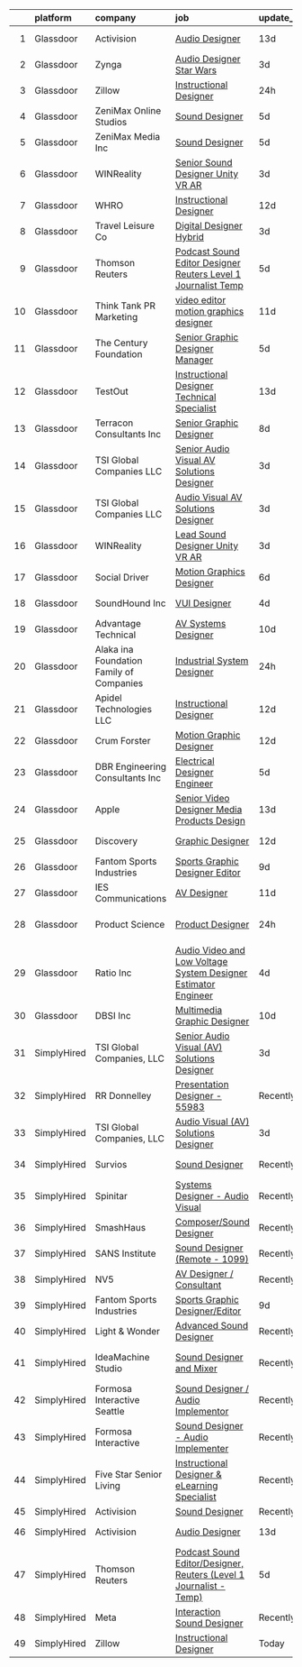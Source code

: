 

|    | platform    | company                                  | job                                                                                                                                                                                                                                                                                                                                                                                                                                                                                                                                                                                                                                                                                                                                                                                                                                                                                                                                                                                                                                                                                                                                                                                                                                                                                                                                                                                                                                                                                                                                                                                                                                                                                                                  | update_time   | location                 |
|---:|:------------|:-----------------------------------------|:---------------------------------------------------------------------------------------------------------------------------------------------------------------------------------------------------------------------------------------------------------------------------------------------------------------------------------------------------------------------------------------------------------------------------------------------------------------------------------------------------------------------------------------------------------------------------------------------------------------------------------------------------------------------------------------------------------------------------------------------------------------------------------------------------------------------------------------------------------------------------------------------------------------------------------------------------------------------------------------------------------------------------------------------------------------------------------------------------------------------------------------------------------------------------------------------------------------------------------------------------------------------------------------------------------------------------------------------------------------------------------------------------------------------------------------------------------------------------------------------------------------------------------------------------------------------------------------------------------------------------------------------------------------------------------------------------------------------|:--------------|:-------------------------|
|  1 | Glassdoor   | Activision                               | [Audio Designer](https://www.glassdoor.com/partner/jobListing.htm?pos=113&ao=1136043&s=58&guid=00000181f12e14a5ab19218b5e47a397&src=GD_JOB_AD&t=SR&vt=w&cs=1_d7db5cf2&cb=1657608738269&jobListingId=1007969460398&jrtk=3-0-1g7ois56b2i7e001-1g7ois56p28q1000-7c373c23d77b92fb-)                                                                                                                                                                                                                                                                                                                                                                                                                                                                                                                                                                                                                                                                                                                                                                                                                                                                                                                                                                                                                                                                                                                                                                                                                                                                                                                                                                                                                                      | 13d           | Middleton, WI            |
|  2 | Glassdoor   | Zynga                                    | [Audio Designer   Star Wars](https://www.glassdoor.com/partner/jobListing.htm?pos=115&ao=1136043&s=58&guid=00000181f12e14a5ab19218b5e47a397&src=GD_JOB_AD&t=SR&vt=w&cs=1_293f6f17&cb=1657608738269&jobListingId=1007993380064&jrtk=3-0-1g7ois56b2i7e001-1g7ois56p28q1000-0fc3e19434bdf110-)                                                                                                                                                                                                                                                                                                                                                                                                                                                                                                                                                                                                                                                                                                                                                                                                                                                                                                                                                                                                                                                                                                                                                                                                                                                                                                                                                                                                                          | 3d            | Austin, TX               |
|  3 | Glassdoor   | Zillow                                   | [Instructional Designer](https://www.glassdoor.com/partner/jobListing.htm?pos=104&ao=1110586&s=58&guid=00000181f12e14a5ab19218b5e47a397&src=GD_JOB_AD&t=SR&vt=w&cs=1_825950eb&cb=1657608738268&jobListingId=1007997798885&cpc=BCE4811A78D39AF3&jrtk=3-0-1g7ois56b2i7e001-1g7ois56p28q1000-2201433364c8a818--6NYlbfkN0ANMurRYyPEXg08u6OamUd1Mvhk-zhFSGYIZgoJR86UvQ_x0FKK8TrZZD49G3rLjS_mZAI0x1P6GXHsMWaEIIIxSvvJJDBGMdIjoiYbN9044EWjO5bY_1SkG825W9mFnKJG4-hzV0M2sQuvojfq3hSvwt6756JO489I6G51MoO3tqR6_rblAG8YasL7FXReTJuR53lnXFgDJ34lvVVr8Vou7atPwjOJbziVRMc_mlXQazptLeVve4BAThyvJwua0UoBF_zJYAep_m5OebL5KNypLT1KcYKq6jD5DkMALkejzl51YZqVusVFohWazsc_SxyxK2bRlBQDolhvx5RBopM0tk_iUQplSTMGi9hYINIFccPUVTU4eESiO2MwjsGnT3_w3rcZR0XBA8tzj272Qmcywx9R-sxRvXEc5Vy6ORjwHHbcd48TDNBnt6oL3ZVD689io-dhlnA2bGdZXWhb-rMAwMQTIlJ-pLVSD92RPci2QJOhmkcewe-r-s3pR1yFNsdC_bPJfZZeOw-FSYs7i7bwektP6lZUdus331e7Kr-CmBMUyGWnPQ21bpYCPvObIHlY2pUnRtSELkV9TD2LxTzfg-YY0Slqinf11d-N58WOXOZBVpxAhMx5V0QB0tuQUbJbJGh07tZ5yXcdVpOdQM8eX8HziTngv34m3uo1C4UI_7MGESH378ZT_Mojual6JT4uEZ-sXGE-hMMuzZIWCkvDr-W5gVgDHqlyC0zyjGGwcdp3aFnWfZ8Vzdnbqk8KeVUNEgEnXgNkYoPqT18lALl5908CkcJzGoN2DdQjXLKWnmabvNsSpj6XuqmTzg4MjFugzcMsMbvAqW0IZ3s8ZPf0M8bUMfSnmSLaT6ua7PI_-IGqnjOTfl0We4adRoQFTd7031fZW7wEqlUVdiQSKYkbV72yrfZCiZsBeB8aHhC3vw%3D%3D)                                                                                                                                                                                                                                                                                                                                                                                                             | 24h           | Seattle, WA              |
|  4 | Glassdoor   | ZeniMax Online Studios                   | [Sound Designer](https://www.glassdoor.com/partner/jobListing.htm?pos=111&ao=1136043&s=58&guid=00000181f12e14a5ab19218b5e47a397&src=GD_JOB_AD&t=SR&vt=w&cs=1_a3b6dee9&cb=1657608738269&jobListingId=1007987898183&jrtk=3-0-1g7ois56b2i7e001-1g7ois56p28q1000-24df4d8b56ead997-)                                                                                                                                                                                                                                                                                                                                                                                                                                                                                                                                                                                                                                                                                                                                                                                                                                                                                                                                                                                                                                                                                                                                                                                                                                                                                                                                                                                                                                      | 5d            | Hunt Valley, MD          |
|  5 | Glassdoor   | ZeniMax Media Inc                        | [Sound Designer](https://www.glassdoor.com/partner/jobListing.htm?pos=110&ao=1136043&s=58&guid=00000181f12e14a5ab19218b5e47a397&src=GD_JOB_AD&t=SR&vt=w&cs=1_cb64614e&cb=1657608738269&jobListingId=1007988325078&jrtk=3-0-1g7ois56b2i7e001-1g7ois56p28q1000-55614e727ac16db0-)                                                                                                                                                                                                                                                                                                                                                                                                                                                                                                                                                                                                                                                                                                                                                                                                                                                                                                                                                                                                                                                                                                                                                                                                                                                                                                                                                                                                                                      | 5d            | Hunt Valley, MD          |
|  6 | Glassdoor   | WINReality                               | [Senior Sound Designer  Unity  VR AR ](https://www.glassdoor.com/partner/jobListing.htm?pos=129&ao=1136043&s=58&guid=00000181f12e14a5ab19218b5e47a397&src=GD_JOB_AD&t=SR&vt=w&ea=1&cs=1_b29552f1&cb=1657608738270&jobListingId=1007993534335&jrtk=3-0-1g7ois56b2i7e001-1g7ois56p28q1000-28ce946cf162c31c-)                                                                                                                                                                                                                                                                                                                                                                                                                                                                                                                                                                                                                                                                                                                                                                                                                                                                                                                                                                                                                                                                                                                                                                                                                                                                                                                                                                                                           | 3d            | Austin, TX               |
|  7 | Glassdoor   | WHRO                                     | [Instructional Designer](https://www.glassdoor.com/partner/jobListing.htm?pos=124&ao=1136043&s=58&guid=00000181f12e14a5ab19218b5e47a397&src=GD_JOB_AD&t=SR&vt=w&cs=1_50d05f59&cb=1657608738270&jobListingId=1007971431373&jrtk=3-0-1g7ois56b2i7e001-1g7ois56p28q1000-ee1c5b8f6d427c8b-)                                                                                                                                                                                                                                                                                                                                                                                                                                                                                                                                                                                                                                                                                                                                                                                                                                                                                                                                                                                                                                                                                                                                                                                                                                                                                                                                                                                                                              | 12d           | Norfolk, VA              |
|  8 | Glassdoor   | Travel   Leisure Co                      | [Digital Designer  Hybrid ](https://www.glassdoor.com/partner/jobListing.htm?pos=126&ao=1136043&s=58&guid=00000181f12e14a5ab19218b5e47a397&src=GD_JOB_AD&t=SR&vt=w&cs=1_136a8024&cb=1657608738270&jobListingId=1007993327869&jrtk=3-0-1g7ois56b2i7e001-1g7ois56p28q1000-fe84b9874b2caaef-)                                                                                                                                                                                                                                                                                                                                                                                                                                                                                                                                                                                                                                                                                                                                                                                                                                                                                                                                                                                                                                                                                                                                                                                                                                                                                                                                                                                                                           | 3d            | Orlando, FL              |
|  9 | Glassdoor   | Thomson Reuters                          | [Podcast Sound Editor Designer  Reuters  Level 1 Journalist   Temp ](https://www.glassdoor.com/partner/jobListing.htm?pos=103&ao=1110586&s=58&guid=00000181f12e14a5ab19218b5e47a397&src=GD_JOB_AD&t=SR&vt=w&cs=1_5d4b4468&cb=1657608738268&jobListingId=1007988334365&cpc=03F67E1B243A1AE3&jrtk=3-0-1g7ois56b2i7e001-1g7ois56p28q1000-e8caf184a0c6f5a3--6NYlbfkN0CjNG0qDFC9vBxfUJnRpXh8fasJ_-3AjV6caG0C4DoAxAHUoOIq08mxEzFn-hfPuaxSY-nJjtYRgLlKnxbcWR5ZWD1tD9w45AfG9mMdTWI3bmPp1p4pEn0y8W-QWYFJbU1lRmJv_dQZf_a5a8pB6zAls2mmCx0Amgsti1S7q-iXpzZOWgTXKvm5sJr5LCRDmbx9thf8pzBl05OHvi7A__whNstXlzV6dnpwjoywgZPH9tjy1T7BWF-2rcL0gAiNCJ_VAleMREeO2kiF-S9_8KsBq3-n7n-qc1wLfp696lbgjEX56xrvN9Yq4LKNqMjpM0dW1NMOLCLaphje3aIRyBqJUFz4chHOGk_oHQQsq4j1h6ZAH4ZiBOHbQahRu17v44hBwMfbjdnyaAtgxL0fW03FWyT4LKCcmZEcf_U-38ORdS6lmfmM5Zklrbmc14KwwjoxLiVsxesYcVuX1xVcJcIWF-vgoORnX3IDNvdvgi2ZWAsVBbiPMzvHEYykVyY6OoA8F1qhy3QB3I1ZqqcyLSiAooz9yp2Q5p9ztInCPG4P1gSx0uNJSYX7nLKtVXVx2d3m1mIm5n9UUIdZojgAiptmJXs0BI3jltUg6ZX9S5GLzrmnsFQPsIG94AhO7Be1pO1cXAPPykzh53NSKaRJ9TYWOceeZztFqyX2e-srA1rK3r5mXTFlZaxUL222Jof-OB140sOlMJ5vpoq-DRl0FR66R2q15NPmlnY_P3yKMnQ3CWbQfXQgeTPfn9pbIC60f0uYzVLEDn_Zfesvk_GoVEqAoTcCZZ-Kw6htDty6uxwpazC4K5YNrVRrMUvCTjfFBnwQSAmc0ayhvOxfIHKBuysdtEDoq3F39C3sUkd-M7saP4_NuZYrZkDu3T6XJtvtZDFOBiA914xyYSymTAZjMpz0lWFwZhCdVwXwtcy_VV737AyuWpp9iWz-ty10sZmFMlyH2NZOmiPd5PBNYi9yKd__GijN6kjdmtpDcUDywSpvupgdJsJxLp3XzbZtUeCOJSQ5l_dL5XUUaX53NMso1wXe_PmmFCsHmZ1B9m-DkXhuL8PwxYLmEfA47KOcgOwFMR4K1N1lZkqeU2Rk5MpGK7k8DAIfqC7ukfVOiaSUvngRbY7fMhRMt3gL9q195I9P3dM8fKpPlY_D4Y4Daou_L0NcvufHwR1BTQZZILteVNi-LGUCla80HbLObYMz3jqEgls2cl0iycsS3oX9Xew1SeSnIp_vVaI9sbNJxrrxpEUM1Dz-R3Qtbb9Wq2eAYnvsMaODOAcXl4LXAg%3D%3D) | 5d            | New York, NY             |
| 10 | Glassdoor   | Think Tank PR   Marketing                | [video editor motion graphics designer](https://www.glassdoor.com/partner/jobListing.htm?pos=118&ao=1136043&s=58&guid=00000181f12e14a5ab19218b5e47a397&src=GD_JOB_AD&t=SR&vt=w&cs=1_f80df3ad&cb=1657608738270&jobListingId=1007972847759&jrtk=3-0-1g7ois56b2i7e001-1g7ois56p28q1000-592c590467374c4d-)                                                                                                                                                                                                                                                                                                                                                                                                                                                                                                                                                                                                                                                                                                                                                                                                                                                                                                                                                                                                                                                                                                                                                                                                                                                                                                                                                                                                               | 11d           | Saint Louis, MO          |
| 11 | Glassdoor   | The Century Foundation                   | [Senior Graphic Designer Manager](https://www.glassdoor.com/partner/jobListing.htm?pos=121&ao=1136043&s=58&guid=00000181f12e14a5ab19218b5e47a397&src=GD_JOB_AD&t=SR&vt=w&ea=1&cs=1_11a45ed6&cb=1657608738270&jobListingId=1007986879590&jrtk=3-0-1g7ois56b2i7e001-1g7ois56p28q1000-a3286ed62dd61305-)                                                                                                                                                                                                                                                                                                                                                                                                                                                                                                                                                                                                                                                                                                                                                                                                                                                                                                                                                                                                                                                                                                                                                                                                                                                                                                                                                                                                                | 5d            | New York, NY             |
| 12 | Glassdoor   | TestOut                                  | [Instructional Designer Technical Specialist](https://www.glassdoor.com/partner/jobListing.htm?pos=107&ao=1110586&s=58&guid=00000181f12e14a5ab19218b5e47a397&src=GD_JOB_AD&t=SR&vt=w&ea=1&cs=1_fc89bb32&cb=1657608738269&jobListingId=1007968675049&cpc=6193B0C32834B022&jrtk=3-0-1g7ois56b2i7e001-1g7ois56p28q1000-1380ac97e8268147--6NYlbfkN0DvEm3ZFflYNZDyIfyg5N-cpxjGt5mtAUGKsixrF0JahBY4k2ZO2G0_QOQvzzzovZti6CUZ07yDcSAu22S-eRSPvY7bDzV-S6HY13A6nzDugxOQS6d-bF6ZmzcbMDTfjOITMBTy8dn6cVmHLMezpI4MWgvkVHVg6EWMpyeArA91CCtDMZisLSDsqEhIv6nqasORP5Uu1VwMf_D1x2v_vGc2QPnmZ3gNvidsUBAR8q9wkeaKp1akKa6_PwgzWaCflUtudjZSH6M0n-X4j2UiaazckcZAErfa0DSwplO_uxafq0F-e9RMdCOryxIHiZH5ZpmcLjPnbTPR1xQw2VUDa70azsLgIVG6kHkw_6qqtXGuAqVobcvuwefG7bkS4JHL36867edhCRudVOAS6li4pRee5kwZkMgxVGcae37PwsbToaZzqDUi4GdmNMe_q0M7wXAWcqvWaHBxi0oMlZN-WF6mckWjLqghm0d_cwj3uKXz6k6HpXQBp1-sYpHz_U3elGpnY1mia1XsjANPxCuUzqTPARcFtvQBmZnUuU9R-QLiVxT3-PovSSR8BnVJyx4jqVZo4KqFSLY5jgyw2Q9Yc25FSXTvzX16zSE%3D)                                                                                                                                                                                                                                                                                                                                                                                                                                                                                                                                                                                                                                                                                                                                 | 13d           | Pleasant Grove, UT       |
| 13 | Glassdoor   | Terracon Consultants  Inc                | [Senior Graphic Designer](https://www.glassdoor.com/partner/jobListing.htm?pos=120&ao=1136043&s=58&guid=00000181f12e14a5ab19218b5e47a397&src=GD_JOB_AD&t=SR&vt=w&cs=1_87db3ce6&cb=1657608738270&jobListingId=1007979480558&jrtk=3-0-1g7ois56b2i7e001-1g7ois56p28q1000-b1261e65bd313a82-)                                                                                                                                                                                                                                                                                                                                                                                                                                                                                                                                                                                                                                                                                                                                                                                                                                                                                                                                                                                                                                                                                                                                                                                                                                                                                                                                                                                                                             | 8d            | Olathe, KS               |
| 14 | Glassdoor   | TSI Global Companies  LLC                | [Senior Audio Visual  AV  Solutions Designer](https://www.glassdoor.com/partner/jobListing.htm?pos=102&ao=1110586&s=58&guid=00000181f12e14a5ab19218b5e47a397&src=GD_JOB_AD&t=SR&vt=w&ea=1&cs=1_2d3094e5&cb=1657608738268&jobListingId=1007993283297&cpc=86909932B085C667&jrtk=3-0-1g7ois56b2i7e001-1g7ois56p28q1000-c9b92e72d4f88530--6NYlbfkN0AWNeWD9j0Anv7cu0YAx4MRGy5lC57LhfIKHhakuygoFQXVahOJlnVZVayl1MwmxdSREEmt8rhtuZg3dC_Y4t9T7kUzH7NMHoBcGBIErNc8U8p8KtysrEKUQEpoG1wpY2ZFRiSfejZi8BmZMPzqsCbhiAPYggDBAMjXwehQ0Dp5grAW0M6o6fZys44FbwwWEnkxw934Cjh98klvHIdG_nXBmoMfN7mLi581d4hy0WaqFwo1DZTHhKxQxBIVOcFdpdJeCsz1kn8AbOLFM8JlzEEJwL9o3HVjVv2UzAO3RfMPuih8_ImECCtf5vns-rfjHK93Foa4STOhKtb00e3VsQz16a8CNKJ-t6qJxielLdptaj61dcFOcSBCSrIqoZ7FY5iQZfP4tfHY_CjLeIyMgKZd0G9_kKP3Rccs8TP12i7Wo348dFp3-ushVupTf17TIoBNsvHwFcGYuTdqa0YRzNw1Q67w-09DjCTkkfpSsQQynS9b05Npg3t6bejfTprNeiktzAqGrA_NJA%3D%3D)                                                                                                                                                                                                                                                                                                                                                                                                                                                                                                                                                                                                                                                                                                                                                                                                                   | 3d            | Missouri                 |
| 15 | Glassdoor   | TSI Global Companies  LLC                | [Audio Visual  AV  Solutions Designer](https://www.glassdoor.com/partner/jobListing.htm?pos=101&ao=1110586&s=58&guid=00000181f12e14a5ab19218b5e47a397&src=GD_JOB_AD&t=SR&vt=w&ea=1&cs=1_8c37fa64&cb=1657608738268&jobListingId=1007993261181&cpc=E3BF5CE6EEF0DB16&jrtk=3-0-1g7ois56b2i7e001-1g7ois56p28q1000-d5cc32c3be7cb3f1--6NYlbfkN0AWNeWD9j0Anv7cu0YAx4MRGy5lC57LhfIKHhakuygoFQXVahOJlnVZR-oq6_nHXj8eruS9QxxIu-gfpQvA8tZQQlEFih3L5Z2TIopFkaDWIbf1YEL6LD7CNq-2Ttcdtoz0X6j9esD3EeHK8I2J0Rs0K7q5MXFHfumRcQFtcnk5NKNDH4-cBcJmwn0I7pC2G6vG4kctIdZlIlrzaQJr84XQBDRKThuPalW46Y-sqXKnKGWNpJeqevEwV4z98dzIhoQdOygheZf_TP4Kcw_18ilmUbOKZXVJd-cEPLEnWEcKlVpoEUXa2JUHMH_u2UegJTdEqb1u-FIZ3URUWRtAbgzeBHAlUxZhNpsdIGX86k3XF7gWp6XVPA_9ahnEkRxEChSOO14B3ogvtpDkfVFBhPjtV1l-UMTz8FU-H7dc-5PG0vBw4BDe3so2fiyWYLyi79fJ1P8N4PDvv-riAaV1cqCR3rARk4ziz60oQI5YMZ6lvcyTM1dGr8BARm-590FJsqUEBmiZzlOZsw%3D%3D)                                                                                                                                                                                                                                                                                                                                                                                                                                                                                                                                                                                                                                                                                                                                                                                                                          | 3d            | Missouri                 |
| 16 | Glassdoor   | WINReality                               | [Lead Sound Designer  Unity  VR AR ](https://www.glassdoor.com/partner/jobListing.htm?pos=117&ao=1136043&s=58&guid=00000181f12e14a5ab19218b5e47a397&src=GD_JOB_AD&t=SR&vt=w&ea=1&cs=1_74627019&cb=1657608738270&jobListingId=1007993534336&jrtk=3-0-1g7ois56b2i7e001-1g7ois56p28q1000-5400ce57ad62e762-)                                                                                                                                                                                                                                                                                                                                                                                                                                                                                                                                                                                                                                                                                                                                                                                                                                                                                                                                                                                                                                                                                                                                                                                                                                                                                                                                                                                                             | 3d            | Austin, TX               |
| 17 | Glassdoor   | Social Driver                            | [Motion Graphics Designer](https://www.glassdoor.com/partner/jobListing.htm?pos=125&ao=1136043&s=58&guid=00000181f12e14a5ab19218b5e47a397&src=GD_JOB_AD&t=SR&vt=w&ea=1&cs=1_cbfb3ce2&cb=1657608738270&jobListingId=1007986179722&jrtk=3-0-1g7ois56b2i7e001-1g7ois56p28q1000-ff230f3f3767e2a5-)                                                                                                                                                                                                                                                                                                                                                                                                                                                                                                                                                                                                                                                                                                                                                                                                                                                                                                                                                                                                                                                                                                                                                                                                                                                                                                                                                                                                                       | 6d            | Chicago, IL              |
| 18 | Glassdoor   | SoundHound Inc                           | [VUI Designer](https://www.glassdoor.com/partner/jobListing.htm?pos=122&ao=1136043&s=58&guid=00000181f12e14a5ab19218b5e47a397&src=GD_JOB_AD&t=SR&vt=w&ea=1&cs=1_2ccde116&cb=1657608738270&jobListingId=1007991174035&jrtk=3-0-1g7ois56b2i7e001-1g7ois56p28q1000-a3597de432b60e1b-)                                                                                                                                                                                                                                                                                                                                                                                                                                                                                                                                                                                                                                                                                                                                                                                                                                                                                                                                                                                                                                                                                                                                                                                                                                                                                                                                                                                                                                   | 4d            | Santa Clara, CA          |
| 19 | Glassdoor   | Advantage Technical                      | [AV Systems Designer](https://www.glassdoor.com/partner/jobListing.htm?pos=108&ao=1110586&s=58&guid=00000181f12e14a5ab19218b5e47a397&src=GD_JOB_AD&t=SR&vt=w&ea=1&cs=1_100d198c&cb=1657608738269&jobListingId=1007977363508&cpc=82B3195DA92CAF92&jrtk=3-0-1g7ois56b2i7e001-1g7ois56p28q1000-0d648a499f3c8bd0--6NYlbfkN0CQRQ3eiV4YWjrRS1ho7HVQ9JO8v6Fb3eU0yDOJbdOiEguntuRlpE4-_N6DYLNj-GqhBku8oZcW0HlUxZShoWJeeNFdMJsRJTbJyn-3XNHA3Zd9y2JV5V6xqLj5pIjmG6U3qU12DkOy4CPo6EKOnw8P-y1TlN935dvuYLJ3GZWAg3-3aau71NCuBxjEqkM-ERFF1m-BSMaGD7Z2fQCpCLqXiY1hC7kn-es7MeQ9NGkAmmBFuszm0gh-iI1nETgzV4DT8JaiDrYn_-yqS6eHSYcljCofNLnUH_Qh_twqLHcGJDqrD2MMPfWuigNQVxhdrLEBmdQ6RMkNm_MMxgANjW6ZEhqOiGApv1dF5REbY385nlrXbyecFmnfWsOkalys4ASI2SxQAgwhZUuYLWOxqy_R0JKW5Q-3B5cEouxmQbEGtGUMo2likl1Kkuo_vBvkBroNTriCaVsV7C1a4qFW0ogcnuZBYulKL9UQcVJZ9Qv8ilW-thveLnxmz1KOJJsyQR6w62udFBphnU-7Kof__neaXP6eVG03hPXxbF9xAa7EWqmd3bl43zbfYjvVuON8ukk%3D)                                                                                                                                                                                                                                                                                                                                                                                                                                                                                                                                                                                                                                                                                                                                                                                         | 10d           | La Mirada, CA            |
| 20 | Glassdoor   | Alaka ina Foundation Family of Companies | [Industrial System Designer](https://www.glassdoor.com/partner/jobListing.htm?pos=130&ao=1136043&s=58&guid=00000181f12e14a5ab19218b5e47a397&src=GD_JOB_AD&t=SR&vt=w&cs=1_0f81f6fd&cb=1657608738271&jobListingId=1007997741381&jrtk=3-0-1g7ois56b2i7e001-1g7ois56p28q1000-79f62d20f3229945-)                                                                                                                                                                                                                                                                                                                                                                                                                                                                                                                                                                                                                                                                                                                                                                                                                                                                                                                                                                                                                                                                                                                                                                                                                                                                                                                                                                                                                          | 24h           | Wright Patterson AFB, OH |
| 21 | Glassdoor   | Apidel Technologies LLC                  | [Instructional Designer](https://www.glassdoor.com/partner/jobListing.htm?pos=109&ao=1110586&s=58&guid=00000181f12e14a5ab19218b5e47a397&src=GD_JOB_AD&t=SR&vt=w&ea=1&cs=1_28877a1c&cb=1657608738270&jobListingId=1007971104086&cpc=2CAED5C921A5F994&jrtk=3-0-1g7ois56b2i7e001-1g7ois56p28q1000-583f81cd50bf5307--6NYlbfkN0C-xuqgdbktDILJoi_o42Ntwte-sxNwJl4lq25EOjgqY9QdTvxhiZuU73FoiVdnOk67AFNhSwXEKeU8VomMq9-WoAYp5zjqkcrAK-K0vaxqpFj3po317ALNWRDpIE85n8UwQeVoqazViByOJpOpVErO53en1PsjkDvOr-T8nMu9ZjIddfBnI6ABy1L6psMvJJIkBeSK1Vwvo-kiVBsVe5ffyu0RlNPSjb201vzUfwaVTMKZqiM_HVM-Ik9v93-gLSFhVKPm_XBdOT8kXTijQXCt4NxYRgYpgzG9mqeCO9RrwZcHRpNe6eAVn_F8ojDGsrE68rCy3_yuCg8GSdsO0q0JnZKpa4NuaihyE2oE1HSBMBLScqLYVoX7_7g0r3YI83vrFSnxq3G83QhTb_5l11g7WJ2FCi2kB_wNoKm0vHtkvHAMwWa-mO-QhRyaIY1GhjUZbbEPLCstQwmGXL3KZvgDnIhGTLqyBRhtW3_-5YlJ4IhKLNMvtcGLtd-HAUSSTLc%3D)                                                                                                                                                                                                                                                                                                                                                                                                                                                                                                                                                                                                                                                                                                                                                                                                                                                      | 12d           | Chandler, AZ             |
| 22 | Glassdoor   | Crum   Forster                           | [Motion Graphic Designer](https://www.glassdoor.com/partner/jobListing.htm?pos=119&ao=1136043&s=58&guid=00000181f12e14a5ab19218b5e47a397&src=GD_JOB_AD&t=SR&vt=w&cs=1_0a8c6fa5&cb=1657608738270&jobListingId=1007970803918&jrtk=3-0-1g7ois56b2i7e001-1g7ois56p28q1000-9dd0e86b35f54af0-)                                                                                                                                                                                                                                                                                                                                                                                                                                                                                                                                                                                                                                                                                                                                                                                                                                                                                                                                                                                                                                                                                                                                                                                                                                                                                                                                                                                                                             | 12d           | Akron, OH                |
| 23 | Glassdoor   | DBR Engineering Consultants  Inc         | [Electrical Designer  Engineer](https://www.glassdoor.com/partner/jobListing.htm?pos=127&ao=1136043&s=58&guid=00000181f12e14a5ab19218b5e47a397&src=GD_JOB_AD&t=SR&vt=w&ea=1&cs=1_53ca116a&cb=1657608738270&jobListingId=1007987114856&jrtk=3-0-1g7ois56b2i7e001-1g7ois56p28q1000-30f42834620e79fd-)                                                                                                                                                                                                                                                                                                                                                                                                                                                                                                                                                                                                                                                                                                                                                                                                                                                                                                                                                                                                                                                                                                                                                                                                                                                                                                                                                                                                                  | 5d            | Houston, TX              |
| 24 | Glassdoor   | Apple                                    | [Senior Video Designer  Media Products Design](https://www.glassdoor.com/partner/jobListing.htm?pos=123&ao=1136043&s=58&guid=00000181f12e14a5ab19218b5e47a397&src=GD_JOB_AD&t=SR&vt=w&cs=1_657de645&cb=1657608738270&jobListingId=1007968251103&jrtk=3-0-1g7ois56b2i7e001-1g7ois56p28q1000-a25ec4cb75015387-)                                                                                                                                                                                                                                                                                                                                                                                                                                                                                                                                                                                                                                                                                                                                                                                                                                                                                                                                                                                                                                                                                                                                                                                                                                                                                                                                                                                                        | 13d           | Culver City, CA          |
| 25 | Glassdoor   | Discovery                                | [Graphic Designer](https://www.glassdoor.com/partner/jobListing.htm?pos=116&ao=1136043&s=58&guid=00000181f12e14a5ab19218b5e47a397&src=GD_JOB_AD&t=SR&vt=w&ea=1&cs=1_328ee314&cb=1657608738270&jobListingId=1007970829026&jrtk=3-0-1g7ois56b2i7e001-1g7ois56p28q1000-3260284daed292f5-)                                                                                                                                                                                                                                                                                                                                                                                                                                                                                                                                                                                                                                                                                                                                                                                                                                                                                                                                                                                                                                                                                                                                                                                                                                                                                                                                                                                                                               | 12d           | New York, NY             |
| 26 | Glassdoor   | Fantom Sports Industries                 | [Sports Graphic Designer Editor](https://www.glassdoor.com/partner/jobListing.htm?pos=112&ao=1136043&s=58&guid=00000181f12e14a5ab19218b5e47a397&src=GD_JOB_AD&t=SR&vt=w&ea=1&cs=1_d1350d54&cb=1657608738269&jobListingId=1007979023794&jrtk=3-0-1g7ois56b2i7e001-1g7ois56p28q1000-6522354e8938f0b7-)                                                                                                                                                                                                                                                                                                                                                                                                                                                                                                                                                                                                                                                                                                                                                                                                                                                                                                                                                                                                                                                                                                                                                                                                                                                                                                                                                                                                                 | 9d            | Remote                   |
| 27 | Glassdoor   | IES Communications                       | [AV Designer](https://www.glassdoor.com/partner/jobListing.htm?pos=128&ao=1136043&s=58&guid=00000181f12e14a5ab19218b5e47a397&src=GD_JOB_AD&t=SR&vt=w&cs=1_d00b21f7&cb=1657608738270&jobListingId=1007972692749&jrtk=3-0-1g7ois56b2i7e001-1g7ois56p28q1000-43051f4430f2355b-)                                                                                                                                                                                                                                                                                                                                                                                                                                                                                                                                                                                                                                                                                                                                                                                                                                                                                                                                                                                                                                                                                                                                                                                                                                                                                                                                                                                                                                         | 11d           | Tempe, AZ                |
| 28 | Glassdoor   | Product Science                          | [Product Designer](https://www.glassdoor.com/partner/jobListing.htm?pos=114&ao=1136043&s=58&guid=00000181f12e14a5ab19218b5e47a397&src=GD_JOB_AD&t=SR&vt=w&ea=1&cs=1_42ee3409&cb=1657608738269&jobListingId=1007998776313&jrtk=3-0-1g7ois56b2i7e001-1g7ois56p28q1000-ad90a04e866b7826-)                                                                                                                                                                                                                                                                                                                                                                                                                                                                                                                                                                                                                                                                                                                                                                                                                                                                                                                                                                                                                                                                                                                                                                                                                                                                                                                                                                                                                               | 24h           | Los Angeles, CA          |
| 29 | Glassdoor   | Ratio Inc                                | [Audio Video and Low Voltage System Designer  Estimator  Engineer](https://www.glassdoor.com/partner/jobListing.htm?pos=106&ao=1110586&s=58&guid=00000181f12e14a5ab19218b5e47a397&src=GD_JOB_AD&t=SR&vt=w&ea=1&cs=1_2218be81&cb=1657608738269&jobListingId=1007990573933&cpc=F1339989C5CB8906&jrtk=3-0-1g7ois56b2i7e001-1g7ois56p28q1000-a22815fcd649ceed--6NYlbfkN0DLxniXb9xd09bch3T7EymxCrgj1jiT2kSu__xrmi42oF6tRRjGLgy9CSCUvlu0o-G0f9mP3vXOY25QFtPpOgKZRLLJv-Wzl2jZDDJN7VD9xffB-warem3eXA0nhYC6MxajdbDhS4OuVwx3kRH1U4zCgroOa4MZ6m1JcZM3n5e4HfMar1NEX1Zic41PscWSc_uBPhkpY-vvuPndj1le9aCASsjyNp-djetKLrMGPa6GC8Bcd8NTWga8G9Sicp80Wn73_XV_0BoVAWkw4mOgr4oQqEs8t1WqaDTPZkF287W70_6UrKH2WguPI4U8aJGWxXonxHbuTF80_k1fe5vcdsz40Mc2izWUPz1wNj2YRquJjeRur-pXs3VsfRNaulaNhMeHMV6v6BxlB89l1Sv_qdlvNcBcBQxb-gGbPj8hvFcbrw2xQYTUaH80RmkJDM0p1SFfGq8ATk5vPsKC5AWb2kAGxZW8mQt7iHI0ESfEmUqTKdNjmIv96c-igstKyRVyQR8i6WWnOY0th9M0jP_NXHBtRCE_mGNU0_Q3cD95PIZ1fNmpfdjhMFtPh8yRzHtVw6U%3D)                                                                                                                                                                                                                                                                                                                                                                                                                                                                                                                                                                                                                                                                                                                                            | 4d            | Farmington, UT           |
| 30 | Glassdoor   | DBSI  Inc                                | [Multimedia Graphic Designer](https://www.glassdoor.com/partner/jobListing.htm?pos=105&ao=1110586&s=58&guid=00000181f12e14a5ab19218b5e47a397&src=GD_JOB_AD&t=SR&vt=w&ea=1&cs=1_2c0d20dd&cb=1657608738268&jobListingId=1007977612107&cpc=281FE6ECBEE2538F&jrtk=3-0-1g7ois56b2i7e001-1g7ois56p28q1000-ab8cb408dc8ec8ee--6NYlbfkN0Cd5ZvLdai7cR0fypH5_WiGezUQesq24dbKuF0ly35ya5O8NkFj-qrjHekX1qTEaujUQz7JzP0u73o11OglWDU9juGNe-SK2whTqe1itlkyB7FVMauAdYzCeErfPuy-469n-_Fr4tmTISR6fSRpJ3_MBKRwKQfSoUHqi2pSF-JZo4_hsf3xWMg6kvfyst4yhDc2VCKRLE_8bGd9L5RxTLlrJg22YANur2qBAmZFUqWaS9-Z0ovQy4wJRBSVBzqS6gN1f9BcSr_dMDMB1QeXL6M9yQijcvP9yPY7nrrz4ep_1Qd6v-w5hUsZ3rilgP6PrOmb8vquKLunp_eBW38-qxokK3tYscdqeOKHg2KCqLo62NAdXHCTe1X0ibTNPw2nj_agwHBN7vJktyprnV3q3JCfypTRorg1HH5-hWCS0grjsg60PqzHHYkTadesG-huDx453ZM9tYQJt6Zw-JDOLzdgQfMNYeEEjj7DkzA_d12bn8WqGHLVgUM8mVg4KBcXZqcLkwTkLWuVJw%3D%3D)                                                                                                                                                                                                                                                                                                                                                                                                                                                                                                                                                                                                                                                                                                                                                                                                                                   | 10d           | Chandler, AZ             |
| 31 | SimplyHired | TSI Global Companies, LLC                | [Senior Audio Visual (AV) Solutions Designer](https://www.simplyhired.com/job/gC6BuW-HQkJg4Bj-NQWe2TEtTghx8upV1Lb7O71-Bjc9jAWZajwdSw?q=sound+designer)                                                                                                                                                                                                                                                                                                                                                                                                                                                                                                                                                                                                                                                                                                                                                                                                                                                                                                                                                                                                                                                                                                                                                                                                                                                                                                                                                                                                                                                                                                                                                               | 3d            | Missouri                 |
| 32 | SimplyHired | RR Donnelley                             | [Presentation Designer - 55983](https://www.simplyhired.com/job/nzNGc13izzY73sBqAJfiC6LMZpqM2ug1TTgdTTeV3PfiJisVJpF4mg?q=sound+designer)                                                                                                                                                                                                                                                                                                                                                                                                                                                                                                                                                                                                                                                                                                                                                                                                                                                                                                                                                                                                                                                                                                                                                                                                                                                                                                                                                                                                                                                                                                                                                                             | Recently      | Phoenix, AZ              |
| 33 | SimplyHired | TSI Global Companies, LLC                | [Audio Visual (AV) Solutions Designer](https://www.simplyhired.com/job/Q2PwGUeatyN7TTeCTc5KE-IzzONgxeRHLFwJPZMZP55Yiozcm9vaOg?q=sound+designer)                                                                                                                                                                                                                                                                                                                                                                                                                                                                                                                                                                                                                                                                                                                                                                                                                                                                                                                                                                                                                                                                                                                                                                                                                                                                                                                                                                                                                                                                                                                                                                      | 3d            | Missouri                 |
| 34 | SimplyHired | Survios                                  | [Sound Designer](https://www.simplyhired.com/job/GGf4JbShEJmtxragh-HP0RYhs5WpCO9pZtgQyta_p4JFm7cmj-H-Zw?q=sound+designer)                                                                                                                                                                                                                                                                                                                                                                                                                                                                                                                                                                                                                                                                                                                                                                                                                                                                                                                                                                                                                                                                                                                                                                                                                                                                                                                                                                                                                                                                                                                                                                                            | Recently      | Marina del Rey, CA       |
| 35 | SimplyHired | Spinitar                                 | [Systems Designer - Audio Visual](https://www.simplyhired.com/job/Rf_MBztlpg8b4oGgjN40NxMLKT9qBqXNwSwfuEZKuiui9BeMc9eQQQ?q=sound+designer)                                                                                                                                                                                                                                                                                                                                                                                                                                                                                                                                                                                                                                                                                                                                                                                                                                                                                                                                                                                                                                                                                                                                                                                                                                                                                                                                                                                                                                                                                                                                                                           | Recently      | Tempe, AZ                |
| 36 | SimplyHired | SmashHaus                                | [Composer/Sound Designer](https://www.simplyhired.com/job/5TV44fqNq9OE9PTw8D83ASmeufu-2onYgJ8O5l4Y0t9TzOHHgUVKrQ?q=sound+designer)                                                                                                                                                                                                                                                                                                                                                                                                                                                                                                                                                                                                                                                                                                                                                                                                                                                                                                                                                                                                                                                                                                                                                                                                                                                                                                                                                                                                                                                                                                                                                                                   | Recently      | Remote                   |
| 37 | SimplyHired | SANS Institute                           | [Sound Designer (Remote - 1099)](https://www.simplyhired.com/job/l5XtJmV5Za5NPAoCY67pJ8osv7Dd9cygFT5KvUQHRZZ5LCw9cI7qOA?q=sound+designer)                                                                                                                                                                                                                                                                                                                                                                                                                                                                                                                                                                                                                                                                                                                                                                                                                                                                                                                                                                                                                                                                                                                                                                                                                                                                                                                                                                                                                                                                                                                                                                            | Recently      | Bethesda, MD             |
| 38 | SimplyHired | NV5                                      | [AV Designer / Consultant](https://www.simplyhired.com/job/s8RFmejC_CQSQtzHdeuCkShit1YGU26CklFJmekm6X5PXz8gABaAIw?q=sound+designer)                                                                                                                                                                                                                                                                                                                                                                                                                                                                                                                                                                                                                                                                                                                                                                                                                                                                                                                                                                                                                                                                                                                                                                                                                                                                                                                                                                                                                                                                                                                                                                                  | Recently      | Phoenix, AZ              |
| 39 | SimplyHired | Fantom Sports Industries                 | [Sports Graphic Designer/Editor](https://www.simplyhired.com/job/n2iANPBrr36y2G0ZAUbt6wkOUxxkSrHUDsfdVRf64_zEs1RuXSZMdg?q=sound+designer)                                                                                                                                                                                                                                                                                                                                                                                                                                                                                                                                                                                                                                                                                                                                                                                                                                                                                                                                                                                                                                                                                                                                                                                                                                                                                                                                                                                                                                                                                                                                                                            | 9d            | Remote                   |
| 40 | SimplyHired | Light & Wonder                           | [Advanced Sound Designer](https://www.simplyhired.com/job/RTMELd4-X_ujEIXUOB8X804jopY0eAzTtWbRboJOm4E-bQ1HhVS6Ng?q=sound+designer)                                                                                                                                                                                                                                                                                                                                                                                                                                                                                                                                                                                                                                                                                                                                                                                                                                                                                                                                                                                                                                                                                                                                                                                                                                                                                                                                                                                                                                                                                                                                                                                   | Recently      | Las Vegas, NV            |
| 41 | SimplyHired | IdeaMachine Studio                       | [Sound Designer and Mixer](https://www.simplyhired.com/job/3_cnKWbKCzfz8K406esix9aXeGkS2iLw6vp3jwYHfDLUWBO0TV9GDQ?q=sound+designer)                                                                                                                                                                                                                                                                                                                                                                                                                                                                                                                                                                                                                                                                                                                                                                                                                                                                                                                                                                                                                                                                                                                                                                                                                                                                                                                                                                                                                                                                                                                                                                                  | Recently      | San Francisco, CA        |
| 42 | SimplyHired | Formosa Interactive Seattle              | [Sound Designer / Audio Implementor](https://www.simplyhired.com/job/vlF4rzpIgemNyADbSUoWC36FtYYh2ouWspqfTFtuxzveh07-6RCwmg?q=sound+designer)                                                                                                                                                                                                                                                                                                                                                                                                                                                                                                                                                                                                                                                                                                                                                                                                                                                                                                                                                                                                                                                                                                                                                                                                                                                                                                                                                                                                                                                                                                                                                                        | Recently      | Seattle, WA              |
| 43 | SimplyHired | Formosa Interactive                      | [Sound Designer - Audio Implementer](https://www.simplyhired.com/job/E63_BRjyLumhk01Bv7mOuaoR0vafXGhLD-NTsS2e6CEpoHi4FvqYnw?q=sound+designer)                                                                                                                                                                                                                                                                                                                                                                                                                                                                                                                                                                                                                                                                                                                                                                                                                                                                                                                                                                                                                                                                                                                                                                                                                                                                                                                                                                                                                                                                                                                                                                        | Recently      | Burbank, CA              |
| 44 | SimplyHired | Five Star Senior Living                  | [Instructional Designer & eLearning Specialist](https://www.simplyhired.com/job/oTZPL1wWK2cmOqji4vswi4vj0YGDnK7OTqW_Mj_7zFv6d-Vi6eIF7Q?q=sound+designer)                                                                                                                                                                                                                                                                                                                                                                                                                                                                                                                                                                                                                                                                                                                                                                                                                                                                                                                                                                                                                                                                                                                                                                                                                                                                                                                                                                                                                                                                                                                                                             | Recently      | Newton, MA               |
| 45 | SimplyHired | Activision                               | [Sound Designer](https://www.simplyhired.com/job/i7qlcqa6pP-srEpgyNNEjRvZmW5tDc8R6vUqXUq0hP94Ee2Cl5AgeQ?q=sound+designer)                                                                                                                                                                                                                                                                                                                                                                                                                                                                                                                                                                                                                                                                                                                                                                                                                                                                                                                                                                                                                                                                                                                                                                                                                                                                                                                                                                                                                                                                                                                                                                                            | Recently      | Austin, TX               |
| 46 | SimplyHired | Activision                               | [Audio Designer](https://www.simplyhired.com/job/ibVBmNKSJn1hezEGJ2JB3G1nJhIrAo5SQCgstClCJozqG_Xdif78OA?q=sound+designer)                                                                                                                                                                                                                                                                                                                                                                                                                                                                                                                                                                                                                                                                                                                                                                                                                                                                                                                                                                                                                                                                                                                                                                                                                                                                                                                                                                                                                                                                                                                                                                                            | 13d           | Middleton, WI            |
| 47 | SimplyHired | Thomson Reuters                          | [Podcast Sound Editor/Designer, Reuters (Level 1 Journalist - Temp)](https://www.simplyhired.com/job/uG-XthcUGLXnvuEzIlGytwXEKmlli3kPZ-eKAScvB6T34fnayI1PJg?q=sound+designer)                                                                                                                                                                                                                                                                                                                                                                                                                                                                                                                                                                                                                                                                                                                                                                                                                                                                                                                                                                                                                                                                                                                                                                                                                                                                                                                                                                                                                                                                                                                                        | 5d            | New York, NY             |
| 48 | SimplyHired | Meta                                     | [Interaction Sound Designer](https://www.simplyhired.com/job/Lvw3H_6x6cdKB6aq479wQNquH1L8abBxSJAh-mgSoiKaje9zC4-ylg?q=sound+designer)                                                                                                                                                                                                                                                                                                                                                                                                                                                                                                                                                                                                                                                                                                                                                                                                                                                                                                                                                                                                                                                                                                                                                                                                                                                                                                                                                                                                                                                                                                                                                                                | Recently      | Menlo Park, CA           |
| 49 | SimplyHired | Zillow                                   | [Instructional Designer](https://www.simplyhired.com/job/Laj575SN2iqQg24aJ4rqku3Q3Uo-jZAsnI28KOtnMiMoi6D97Gb2qw?q=sound+designer)                                                                                                                                                                                                                                                                                                                                                                                                                                                                                                                                                                                                                                                                                                                                                                                                                                                                                                                                                                                                                                                                                                                                                                                                                                                                                                                                                                                                                                                                                                                                                                                    | Today         | Seattle, WA              |